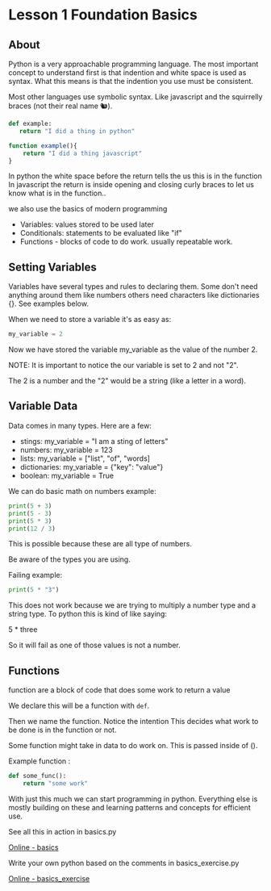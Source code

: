 # Lesson 1 Foundation Basics

## About

Python is a very approachable programming language. 
The most important concept to understand first is that indention and white space is used as syntax. What this means is that the indention you use must be consistent.

Most other languages use symbolic syntax. Like javascript and the squirrelly braces (not their real name 🐿️).

 ``` python
 def example:
    return "I did a thing in python"
```

```javascript
function example(){
    return "I did a thing javascript"
}
```

In python the white space before the return tells the us this is in the function
In javascript the return is inside opening and closing curly braces to let us know what is in the function..

we also use the basics of modern programming

- Variables: values stored to be used later
- Conditionals: statements to be evaluated like "if"
- Functions - blocks of code to do work. usually repeatable work.

## Setting Variables

Variables have several types and rules to declaring them. Some don't need anything around them like numbers others need characters like dictionaries {}. See examples below.

When we need to store a variable it's as easy as:

``` python
my_variable = 2
```

Now we have stored the variable my_variable as the value of the number 2.

NOTE: It is important to notice the our variable is set to 2 and not "2".

The 2 is a number and the "2" would be a string (like a letter in a word).

## Variable Data

Data comes in many types. Here are a few:

- stings: my_variable = "I am a sting of letters"
- numbers: my_variable = 123
- lists: my_variable = ["list", "of", "words]
- dictionaries: my_variable = {"key": "value"}
- boolean: my_variable = True

We can do basic math on numbers example:

``` python
print(5 + 3)
print(5 - 3)
print(5 * 3)
print(12 / 3)
```
This is possible because these are all type of numbers.

Be aware of the types you are using.

Failing example:
``` python
print(5 * "3")
```

This does not work because we are trying to multiply a number type and a string type. To python this is kind of like saying:

5 * three

So it will fail as one of those values is not a number.

## Functions

function are a block of code that does some work to return a value

We declare this will be a function with `def`.

Then we name the function. Notice the intention This decides what work to be done is in the function or not.

Some function might take in data to do work on. This is passed inside of ().

Example function : 
``` python
def some_func():
    return "some work"
```
With just this much we can start programming in python. Everything else is mostly building on these and learning patterns and concepts for efficient use.

See all this in action in basics.py

[Online - basics](https://www.mycompiler.io/view/5SN5hOluQ6m)

Write your own python based on the comments in basics_exercise.py

[Online - basics_exercise](https://www.mycompiler.io/view/K8ZhHX8Hkku)